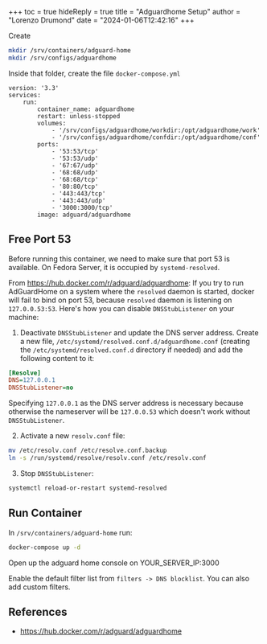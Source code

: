 +++
toc = true
hideReply = true
title = "Adguardhome Setup"
author = "Lorenzo Drumond"
date = "2024-01-06T12:42:16"
+++


Create
```bash
mkdir /srv/containers/adguard-home
mkdir /srv/configs/adguardhome
```

Inside that folder, create the file `docker-compose.yml`
```docker-compose
version: '3.3'
services:
    run:
        container_name: adguardhome
        restart: unless-stopped
        volumes:
            - '/srv/configs/adguardhome/workdir:/opt/adguardhome/work'
            - '/srv/configs/adguardhome/confdir:/opt/adguardhome/conf'
        ports:
            - '53:53/tcp'
            - '53:53/udp'
            - '67:67/udp'
            - '68:68/udp'
            - '68:68/tcp'
            - '80:80/tcp'
            - '443:443/tcp'
            - '443:443/udp'
            - '3000:3000/tcp'
        image: adguard/adguardhome
```

## Free Port 53
Before running this container, we need to make sure that port 53 is available. On Fedora Server, it is occupied by `systemd-resolved`.

From https://hub.docker.com/r/adguard/adguardhome:
If you try to run AdGuardHome on a system where the `resolved` daemon is started, docker will fail to bind on port 53, because `resolved` daemon is listening on `127.0.0.53:53`. Here's how you can disable `DNSStubListener` on your machine:
1. Deactivate `DNSStubListener` and update the DNS server address. Create a new file, `/etc/systemd/resolved.conf.d/adguardhome.conf` (creating the `/etc/systemd/resolved.conf.d` directory if needed) and add the following content to it:
```ini
[Resolve]
DNS=127.0.0.1
DNSStubListener=no
```
Specifying `127.0.0.1` as the DNS server address is necessary because otherwise the nameserver will be `127.0.0.53` which doesn't work without `DNSStubListener`.

2. Activate a new `resolv.conf` file:
```bash
mv /etc/resolv.conf /etc/resolve.conf.backup
ln -s /run/systemd/resolve/resolv.conf /etc/resolv.conf
```

3. Stop `DNSStubListener`:
```bash
systemctl reload-or-restart systemd-resolved
```

## Run Container
In `/srv/containers/adguard-home` run:
```bash
docker-compose up -d
```

Open up the adguard home console on YOUR_SERVER_IP:3000

Enable the default filter list from `filters -> DNS blocklist`. You can also add custom filters.

## References
- https://hub.docker.com/r/adguard/adguardhome
